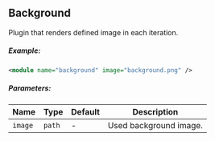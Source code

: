 
## Background 

Plugin that renders defined image in each iteration.

##### Example:

```xml
<module name="background" image="background.png" />
```

##### Parameters:

| Name         | Type   | Default | Description |
| ------------ | ------ | ------- | ----------- |
| `image`      | `path` | -       | Used background image. |
